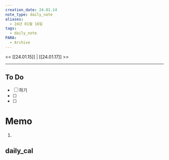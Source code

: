 ```yaml
---
creation_date: 24.01.14
note_type: daily_note
aliases:
  - 24년 01월 16일
tags:
  - daily_note
PARA:
  - Archive
---
```


<< [[24.01.15]] | [[24.01.17]] >>

---

## To Do
- [ ]  하기
- [ ]  
- [ ]  



# Memo
1.  

## daily_cal